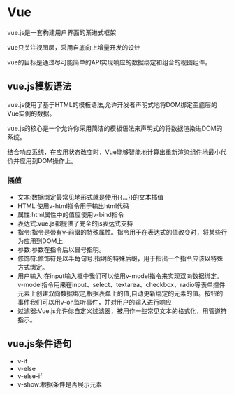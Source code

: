 # Vue

vue.js是一套构建用户界面的渐进式框架

vue只关注视图层，采用自底向上增量开发的设计

vue的目标是通过尽可能简单的API实现响应的数据绑定和组合的视图组件。

## vue.js模板语法

vue.js使用了基于HTML的模板语法,允许开发者声明式地将DOM绑定至底层的Vue实例的数据。

vue.js的核心是一个允许你采用简洁的模板语法来声明式的将数据渲染进DOM的系统。

结合响应系统，在应用状态改变时，Vue能够智能地计算出重新渲染组件地最小代价并应用到DOM操作上。

### 插值

 + 文本:数据绑定最常见地形式就是使用{{...}}的文本插值
 + HTML:使用v-html指令用于输出html代码
 + 属性:html属性中的值应使用v-bind指令
 + 表达式:vue.js都提供了完全的js表达式支持
 + 指令:指令是带有v-前缀的特殊属性。指令用于在表达式的值改变时，将某些行为应用到DOM上
 + 参数:参数在指令后以冒号指明。
 + 修饰符:修饰符是以半角句号.指明的特殊后缀，用于指出一个指令应该以特殊方式绑定。
 + 用户输入:在input输入框中我们可以使用v-model指令来实现双向数据绑定。v-model指令用来在input、select、textarea、checkbox、radio等表单控件元素上创建双向数据绑定,根据表单上的值,自动更新绑定的元素的值。按钮的事件我们可以用v-on监听事件，并对用户的输入进行响应
 + 过滤器:Vue.js允许你自定义过滤器，被用作一些常见文本的格式化，用管道符指示。

## vue.js条件语句

+ v-if
+ v-else
+ v-else-if
+ v-show:根据条件是否展示元素
